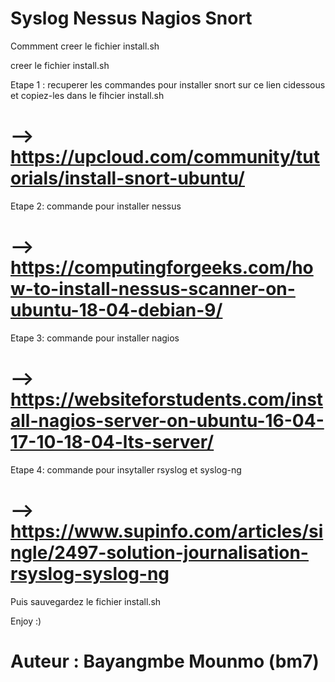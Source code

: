 # __Syslog Nessus Nagios Snort__
Commment creer le fichier install.sh

creer le fichier install.sh

Etape 1 : recuperer les commandes pour installer snort sur ce lien cidessous et copiez-les dans le fihcier install.sh
# --> https://upcloud.com/community/tutorials/install-snort-ubuntu/

Etape 2: commande pour installer nessus
# --> https://computingforgeeks.com/how-to-install-nessus-scanner-on-ubuntu-18-04-debian-9/

Etape 3: commande pour installer nagios
# --> https://websiteforstudents.com/install-nagios-server-on-ubuntu-16-04-17-10-18-04-lts-server/

Etape 4: commande pour insytaller rsyslog et syslog-ng
# --> https://www.supinfo.com/articles/single/2497-solution-journalisation-rsyslog-syslog-ng
Puis sauvegardez le fichier install.sh


Enjoy :)
# Auteur : Bayangmbe Mounmo (bm7)


